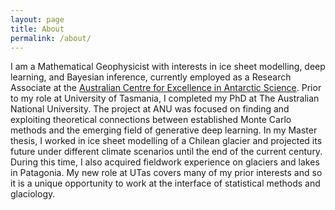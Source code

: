 ```yaml
---
layout: page
title: About
permalink: /about/
---
```


I am a Mathematical Geophysicist with interests in ice sheet modelling, deep learning, and Bayesian inference, currently employed as a Research Associate at the <a href="https://antarctic.org.au/" target="_blank">Australian Centre for Excellence in Antarctic Science</a>. Prior to my role at University of Tasmania, I completed my PhD at The Australian National University. The project at ANU was focused on finding and exploiting theoretical connections between established Monte Carlo methods and the emerging field of generative deep learning. In my Master thesis, I worked in ice sheet modelling of a Chilean glacier and projected its future under different climate scenarios until the end of the current century. During this time, I also acquired fieldwork experience on glaciers and lakes in Patagonia. My new role at UTas covers many of my prior interests and so it is a unique opportunity to work at the interface of statistical methods and glaciology.




